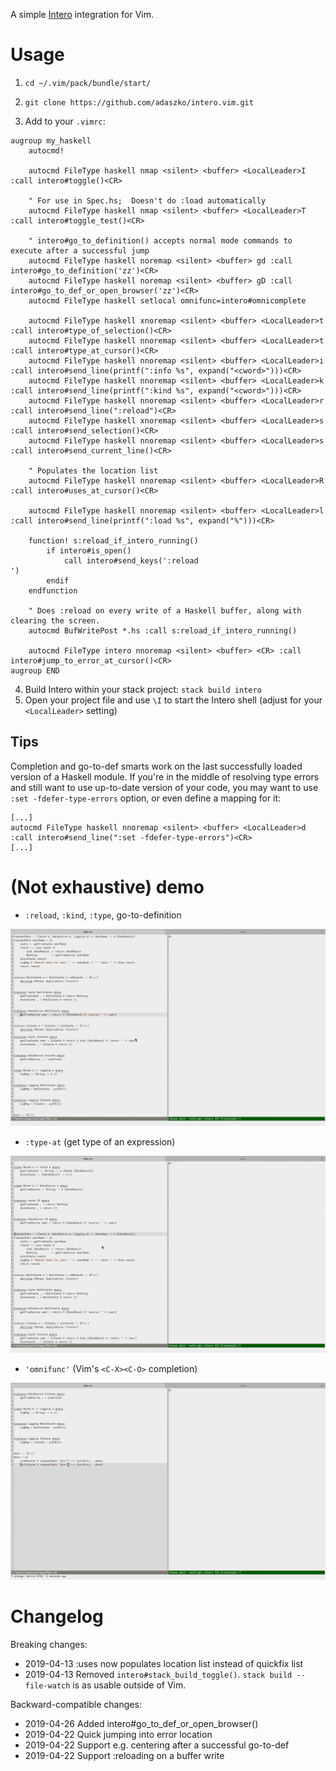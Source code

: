 A simple [Intero](https://github.com/chrisdone/intero) integration for Vim.

# Usage

1) `cd ~/.vim/pack/bundle/start/`

2) `git clone https://github.com/adaszko/intero.vim.git`

3) Add to your `.vimrc`:

```VimL
augroup my_haskell
    autocmd!

    autocmd FileType haskell nmap <silent> <buffer> <LocalLeader>I :call intero#toggle()<CR>

    " For use in Spec.hs;  Doesn't do :load automatically
    autocmd FileType haskell nmap <silent> <buffer> <LocalLeader>T :call intero#toggle_test()<CR>

    " intero#go_to_definition() accepts normal mode commands to execute after a successful jump
    autocmd FileType haskell noremap <silent> <buffer> gd :call intero#go_to_definition('zz')<CR>
    autocmd FileType haskell noremap <silent> <buffer> gD :call intero#go_to_def_or_open_browser('zz')<CR>
    autocmd FileType haskell setlocal omnifunc=intero#omnicomplete

    autocmd FileType haskell xnoremap <silent> <buffer> <LocalLeader>t :call intero#type_of_selection()<CR>
    autocmd FileType haskell nnoremap <silent> <buffer> <LocalLeader>t :call intero#type_at_cursor()<CR>
    autocmd FileType haskell nnoremap <silent> <buffer> <LocalLeader>i :call intero#send_line(printf(":info %s", expand("<cword>")))<CR>
    autocmd FileType haskell nnoremap <silent> <buffer> <LocalLeader>k :call intero#send_line(printf(":kind %s", expand("<cword>")))<CR>
    autocmd FileType haskell nnoremap <silent> <buffer> <LocalLeader>r :call intero#send_line(":reload")<CR>
    autocmd FileType haskell xnoremap <silent> <buffer> <LocalLeader>s :call intero#send_selection()<CR>
    autocmd FileType haskell nnoremap <silent> <buffer> <LocalLeader>s :call intero#send_current_line()<CR>

    " Populates the location list
    autocmd FileType haskell nnoremap <silent> <buffer> <LocalLeader>R :call intero#uses_at_cursor()<CR>

    autocmd FileType haskell nnoremap <silent> <buffer> <LocalLeader>l :call intero#send_line(printf(":load %s", expand("%")))<CR>

    function! s:reload_if_intero_running()
        if intero#is_open()
            call intero#send_keys(':reload
')
        endif
    endfunction

    " Does :reload on every write of a Haskell buffer, along with clearing the screen.
    autocmd BufWritePost *.hs :call s:reload_if_intero_running()

    autocmd FileType intero nnoremap <silent> <buffer> <CR> :call intero#jump_to_error_at_cursor()<CR>
augroup END
```

4) Build Intero within your stack project: `stack build intero`
5) Open your project file and use `\I` to start the Intero shell (adjust for
   your `<LocalLeader>` setting)


## Tips

Completion and go-to-def smarts work on the last successfully loaded version
of a Haskell module.  If you're in the middle of resolving type errors and
still want to use up-to-date version of your code, you may want to use `:set
-fdefer-type-errors` option, or even define a mapping for it:


```VimL
[...]
autocmd FileType haskell nnoremap <silent> <buffer> <LocalLeader>d :call intero#send_line(":set -fdefer-type-errors")<CR>
[...]
```

# (Not exhaustive) demo

 * `:reload`, `:kind`, `:type`, go-to-definition

![](gifs/various.gif)

 * `:type-at` (get type of an expression)

![](gifs/type-at.gif)

 * `'omnifunc'` (Vim's `<C-X><C-O>` completion)

![](gifs/omnicompletion.gif)

# Changelog

Breaking changes:
 * 2019-04-13 :uses now populates location list instead of quickfix list
 * 2019-04-13 Removed `intero#stack_build_toggle()`.  `stack build --file-watch` is as usable outside of Vim.

Backward-compatible changes:
 * 2019-04-26 Added intero#go_to_def_or_open_browser()
 * 2019-04-22 Quick jumping into error location
 * 2019-04-22 Support e.g. centering after a successful go-to-def
 * 2019-04-22 Support :reloading on a buffer write
